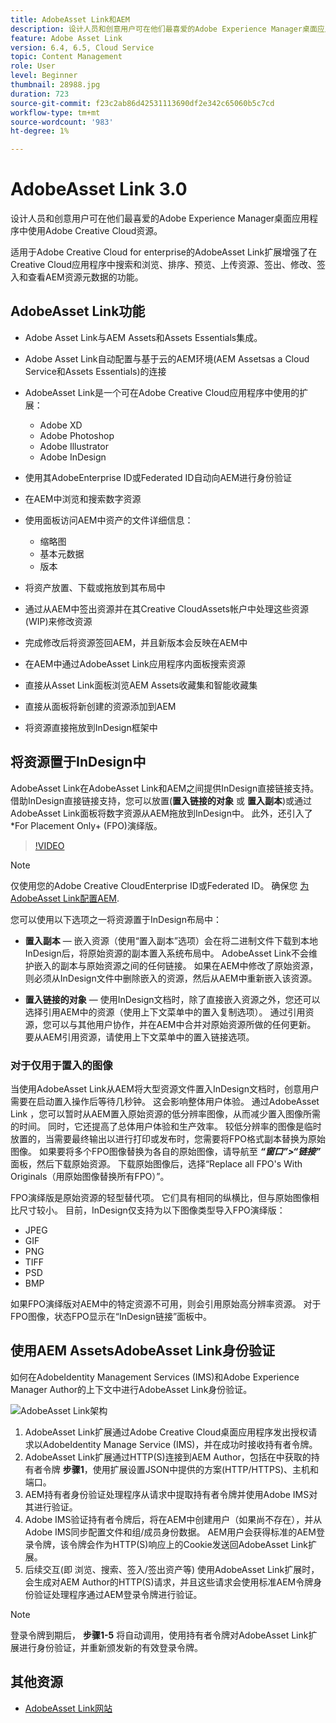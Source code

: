 ```yaml
---
title: AdobeAsset Link和AEM
description: 设计人员和创意用户可在他们最喜爱的Adobe Experience Manager桌面应用程序中使用Adobe Creative Cloud资源。 适用于Adobe Creative Cloud for enterprise的AdobeAsset Link扩展增强了在Adobe XD、Photoshop、InDesign和Illustrator等Creative Cloud工具中搜索和浏览、排序、预览、上传资源、签出、修改、签入和查看AEM资源元数据的功能。
feature: Adobe Asset Link
version: 6.4, 6.5, Cloud Service
topic: Content Management
role: User
level: Beginner
thumbnail: 28988.jpg
duration: 723
source-git-commit: f23c2ab86d42531113690df2e342c65060b5c7cd
workflow-type: tm+mt
source-wordcount: '983'
ht-degree: 1%

---
```



# AdobeAsset Link 3.0

设计人员和创意用户可在他们最喜爱的Adobe Experience Manager桌面应用程序中使用Adobe Creative Cloud资源。

适用于Adobe Creative Cloud for enterprise的AdobeAsset Link扩展增强了在Creative Cloud应用程序中搜索和浏览、排序、预览、上传资源、签出、修改、签入和查看AEM资源元数据的功能。

## AdobeAsset Link功能

+ Adobe Asset Link与AEM Assets和Assets Essentials集成。
+ Adobe Asset Link自动配置与基于云的AEM环境(AEM Assetsas a Cloud Service和Assets Essentials)的连接
+ AdobeAsset Link是一个可在Adobe Creative Cloud应用程序中使用的扩展：

   + Adobe XD
   + Adobe Photoshop
   + Adobe Illustrator
   + Adobe InDesign

+ 使用其AdobeEnterprise ID或Federated ID自动向AEM进行身份验证
+ 在AEM中浏览和搜索数字资源
+ 使用面板访问AEM中资产的文件详细信息：
   + 缩略图
   + 基本元数据
   + 版本
+ 将资产放置、下载或拖放到其布局中
+ 通过从AEM中签出资源并在其Creative CloudAssets帐户中处理这些资源(WIP)来修改资源
+ 完成修改后将资源签回AEM，并且新版本会反映在AEM中
+ 在AEM中通过AdobeAsset Link应用程序内面板搜索资源
+ 直接从Asset Link面板浏览AEM Assets收藏集和智能收藏集
+ 直接从面板将新创建的资源添加到AEM
+ 将资源直接拖放到InDesign框架中

## 将资源置于InDesign中

AdobeAsset Link在AdobeAsset Link和AEM之间提供InDesign直接链接支持。 借助InDesign直接链接支持，您可以放置(__置入链接的对象__ 或 __置入副本__)或通过AdobeAsset Link面板将数字资源从AEM拖放到InDesign中。 此外，还引入了*For Placement Only+ (FPO)演绎版。

>[!VIDEO](https://video.tv.adobe.com/v/28988?quality=12&learn=on)

>[!NOTE]
>
>仅使用您的Adobe Creative CloudEnterprise ID或Federated ID。 确保您 [为AdobeAsset Link配置AEM](https://helpx.adobe.com/enterprise/admin-guide.html/enterprise/using/adobe-asset-link.ug.html).

您可以使用以下选项之一将资源置于InDesign布局中：

+ **置入副本**  — 嵌入资源（使用“置入副本”选项）会在将二进制文件下载到本地InDesign后，将原始资源的副本置入系统布局中。 AdobeAsset Link不会维护嵌入的副本与原始资源之间的任何链接。 如果在AEM中修改了原始资源，则必须从InDesign文件中删除嵌入的资源，然后从AEM中重新嵌入该资源。

+ **置入链接的对象**  — 使用InDesign文档时，除了直接嵌入资源之外，您还可以选择引用AEM中的资源（使用上下文菜单中的置入复制选项）。 通过引用资源，您可以与其他用户协作，并在AEM中合并对原始资源所做的任何更新。 要从AEM引用资源，请使用上下文菜单中的置入链接选项。

### 对于仅用于置入的图像

当使用AdobeAsset Link从AEM将大型资源文件置入InDesign文档时，创意用户需要在启动置入操作后等待几秒钟。 这会影响整体用户体验。 通过AdobeAsset Link ，您可以暂时从AEM置入原始资源的低分辨率图像，从而减少置入图像所需的时间。 同时，它还提高了总体用户体验和生产效率。 较低分辨率的图像是临时放置的，当需要最终输出以进行打印或发布时，您需要将FPO格式副本替换为原始图像。 如果要将多个FPO图像替换为各自的原始图像，请导航至 **_“窗口”>“链接”_** 面板，然后下载原始资源。 下载原始图像后，选择“Replace all FPO&#39;s With Originals（用原始图像替换所有FPO）”。

FPO演绎版是原始资源的轻型替代项。 它们具有相同的纵横比，但与原始图像相比尺寸较小。 目前，InDesign仅支持为以下图像类型导入FPO演绎版：

+ JPEG
+ GIF
+ PNG
+ TIFF
+ PSD
+ BMP

如果FPO演绎版对AEM中的特定资源不可用，则会引用原始高分辨率资源。 对于FPO图像，状态FPO显示在“InDesign链接”面板中。

## 使用AEM AssetsAdobeAsset Link身份验证

如何在AdobeIdentity Management Services (IMS)和Adobe Experience Manager Author的上下文中进行AdobeAsset Link身份验证。

![AdobeAsset Link架构](assets/adobe-asset-link-article-understand.png)

1. AdobeAsset Link扩展通过Adobe Creative Cloud桌面应用程序发出授权请求以AdobeIdentity Manage Service (IMS)，并在成功时接收持有者令牌。
1. AdobeAsset Link扩展通过HTTP(S)连接到AEM Author，包括在中获取的持有者令牌 **步骤1**，使用扩展设置JSON中提供的方案(HTTP/HTTPS)、主机和端口。
1. AEM持有者身份验证处理程序从请求中提取持有者令牌并使用Adobe IMS对其进行验证。
1. Adobe IMS验证持有者令牌后，将在AEM中创建用户（如果尚不存在），并从Adobe IMS同步配置文件和组/成员身份数据。 AEM用户会获得标准的AEM登录令牌，该令牌会作为HTTP(S)响应上的Cookie发送回AdobeAsset Link扩展。
1. 后续交互(即 浏览、搜索、签入/签出资产等) 使用AdobeAsset Link扩展时，会生成对AEM Author的HTTP(S)请求，并且这些请求会使用标准AEM令牌身份验证处理程序通过AEM登录令牌进行验证。

>[!NOTE]
>
>登录令牌到期后， **步骤1-5** 将自动调用，使用持有者令牌对AdobeAsset Link扩展进行身份验证，并重新颁发新的有效登录令牌。

## 其他资源

+ [AdobeAsset Link网站](https://www.adobe.com/cn/creativecloud/business/enterprise/adobe-asset-link.html)

